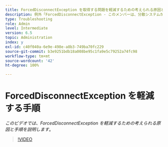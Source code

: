 ```yaml
---
title: ForcedDisconnectException を取得する問題を軽減するための考えられる原因と手順
description: 例外「ForcedDisconnectException - このメンバーは、分散システムから強制的に削除されました」を解決する手順です。
type: Troubleshooting
role: Admin
level: Intermediate
version: 6.5
topic: Administration
index: y
exl-id: c40f040a-6e9e-498e-a8b3-749ba70fc229
source-git-commit: b3e9251bdb18a008be95c1fa9e5c79252a74fc98
workflow-type: tm+mt
source-wordcount: '42'
ht-degree: 100%

---
```


# ForcedDisconnectException を軽減する手順

*このビデオでは、ForcedDisconnectException を軽減するための考えられる原因と手順を説明します*。

>[!VIDEO](https://video.tv.adobe.com/v/335483?quality=12&learn=on)
